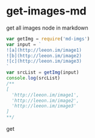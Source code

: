 # get-images-md
get all images node in markdown

```js
var getImg = require('md-imgs')
var input = `
![a](http://leeon.im/image1)
![b](http://leeon.im/image2)
![c](http://leeon.im/image3)
`
var srcList = getImg(input)
console.log(srcList)
/**
[
  'http://leeon.im/image1',
  'http://leeon.im/image2',
  'http://leeon.im/image3'
]
**/
```

get